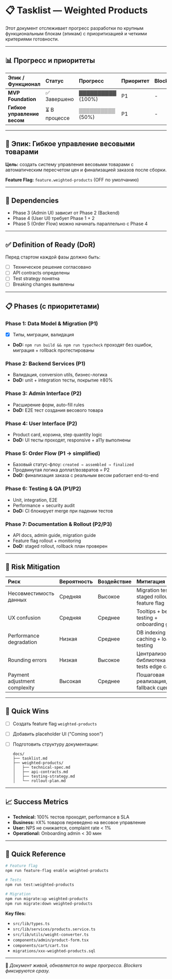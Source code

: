 # 📋 Tasklist — Weighted Products

Этот документ отслеживает прогресс разработки по крупным функциональным блокам (эпикам) с приоритизацией и четкими критериями готовности.

---

## 📊 Прогресс и приоритеты

| Эпик / Функционал           | Статус       | Прогресс          | Приоритет | Blockers              | Ответственный | Следующий шаг                   |
| :-------------------------- | :----------- | :---------------- | :-------- | :-------------------- | :------------ | :------------------------------ |
| **MVP Foundation**          | ✅ Завершено  | ▓▓▓▓▓▓▓▓▓▓ (100%) | P1        | -                     | AI-Ассистент  | -                               |
| **Гибкое управление весом** | ⏳ В процессе | ▒▒▒▒▒▒▒▒▒▒ (50%)  | P1        | - | AI-Ассистент  | Phase 2: Backend Services |

---

## 🎯 Эпик: Гибкое управление весовыми товарами

**Цель:** создать систему управления весовыми товарами с автоматическим пересчетом цен и финализацией заказов после сборки.

**Feature Flag:** `feature.weighted-products` (OFF по умолчанию)

---

## 📑 Dependencies

* Phase 3 (Admin UI) зависит от Phase 2 (Backend)
* Phase 4 (User UI) требует Phase 1 + 2
* Phase 5 (Order Flow) можно начинать параллельно с Phase 4

---

## ✅ Definition of Ready (DoR)

Перед стартом каждой фазы должно быть:

* [ ] Техническое решение согласовано
* [ ] API contracts определены
* [ ] Test strategy понятна
* [ ] Breaking changes выявлены

---

## 📋 Phases (с приоритетами)

### Phase 1: Data Model & Migration (P1)
- [x] Типы, миграции, валидация
- **DoD:** `npm run build && npm run typecheck` проходят без ошибок, миграция + rollback протестированы

### Phase 2: Backend Services (P1)

* Валидация, conversion utils, бизнес-логика
* **DoD:** unit + integration тесты, покрытие ≥80%

### Phase 3: Admin Interface (P2)

* Расширение форм, auto-fill rules
* **DoD:** E2E тест создания весового товара

### Phase 4: User Interface (P2)

* Product card, корзина, step quantity logic
* **DoD:** UI тесты проходят, responsive + a11y выполнены

### Phase 5: Order Flow (P1 → simplified)

* Базовый статус-флоу: `created → assembled → finalized`
* Продвинутая логика доплат/возвратов = P2
* **DoD:** финализация заказа с реальным весом работает end-to-end

### Phase 6: Testing & QA (P1/P2)

* Unit, integration, E2E
* Performance + security audit
* **DoD:** CI блокирует merge при падении тестов

### Phase 7: Documentation & Rollout (P2/P3)

* API docs, admin guide, migration guide
* Feature flag rollout + monitoring
* **DoD:** staged rollout, rollback план проверен

---

## 🚨 Risk Mitigation

| Риск                          | Вероятность | Воздействие | Митигация                                           |
| :---------------------------- | :---------- | :---------- | :-------------------------------------------------- |
| Несовместимость данных        | Средняя     | Высокое     | Migration testing + staged rollout + feature flag   |
| UX confusion                  | Средняя     | Среднее     | Tooltips + beta-testing + onboarding guide          |
| Performance degradation       | Низкая      | Среднее     | DB indexing + caching + load testing                |
| Rounding errors               | Низкая      | Высокое     | Централизованная библиотека + unit tests edge cases |
| Payment adjustment complexity | Высокая     | Среднее     | Пошаговая реализация, fallback сценарии             |

---

## 🚀 Quick Wins

* [ ] Создать feature flag `weighted-products`
* [ ] Добавить placeholder UI ("Coming soon")
* [ ] Подготовить структуру документации:

  ```
  docs/
  ├── tasklist.md
  ├── weighted-products/
  │   ├── technical-spec.md
  │   ├── api-contracts.md
  │   ├── testing-strategy.md
  │   └── rollout-plan.md
  ```

---

## 📈 Success Metrics

* **Technical:** 100% тестов проходят, performance в SLA
* **Business:** ≥X% товаров переведено на весовое управление
* **User:** NPS не снижается, complaint rate < 1%
* **Operational:** Onboarding admin < 30 мин

---

## 🔧 Quick Reference

```bash
# Feature flag
npm run feature-flag enable weighted-products

# Tests
npm run test:weighted-products

# Migration
npm run migrate:up weighted-products
npm run migrate:down weighted-products
```

**Key files:**

* `src/lib/types.ts`
* `src/lib/services/products.service.ts`
* `src/lib/utils/weight-converter.ts`
* `components/admin/product-form.tsx`
* `components/cart/cart.tsx`
* `migrations/xxx-weighted-products.sql`

---

📌 *Документ живой, обновляется по мере прогресса. Blockers фиксируются сразу.*
